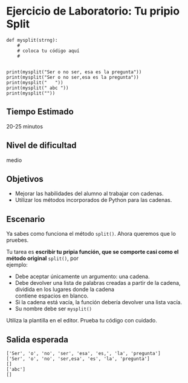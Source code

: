 # **Ejercicio de Laboratorio: Tu pripio Split**
```
def mysplit(strng):
    #
    # coloca tu código aquí
    #


print(mysplit("Ser o no ser, esa es la pregunta"))
print(mysplit("Ser o no ser,esa es la pregunta"))
print(mysplit("   "))
print(mysplit(" abc "))
print(mysplit(""))
```

## **Tiempo Estimado**  

20-25 minutos  


## **Nivel de dificultad**  

medio  


## **Objetivos**  

- Mejorar las habilidades del alumno al trabajar con cadenas.
- Utilizar los métodos incorporados de Python para las cadenas.  


## **Escenario**  

Ya sabes como funciona el método ```split()```. Ahora queremos que lo pruebes.  

Tu tarea es **escribir tu pripia función, que se comporte casi como el método original** ```split()```, por  
ejemplo:  

- Debe aceptar únicamente un argumento: una cadena.
- Debe devolver una lista de palabras creadas a partir de la cadena, dividida en los lugares donde la cadena  
contiene espacios en blanco.  
- Si la cadena está vacía, la función debería devolver una lista vacía.  
- Su nombre debe ser ```mysplit()```  

Utiliza la plantilla en el editor. Prueba tu código con cuidado.  


## **Salida esperada**  
```
['Ser', 'o', 'no', 'ser', 'esa', 'es,', 'la', 'pregunta']
['Ser', 'o', 'no', 'ser,esa', 'es', 'la', 'pregunta']
[]
['abc']
[]
```